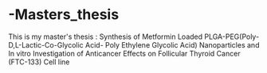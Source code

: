 # -Masters_thesis
This is my master's thesis :  Synthesis of Metformin Loaded PLGA-PEG(Poly-D,L-Lactic-Co-Glycolic Acid- Poly Ethylene Glycolic Acid) Nanoparticles and In vitro Investigation of Anticancer Effects  on Follicular Thyroid Cancer (FTC-133) Cell line
